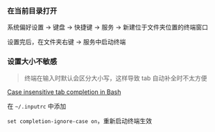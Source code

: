 ### 在当前目录打开

系统偏好设置 -> 键盘 -> 快捷键 -> 服务 -> 新建位于文件夹位置的终端窗口

设置完后，在文件夹右键 -> 服务中启动终端 



### 设置大小不敏感

> 终端在输入时默认会区分大小写，这样导致 tab 自动补全时不太方便

[Case insensitive tab completion in Bash](https://superuser.com/questions/90196/case-insensitive-tab-completion-in-bash)

在 `~/.inputrc` 中添加

`set completion-ignore-case on`，重新启动终端生效